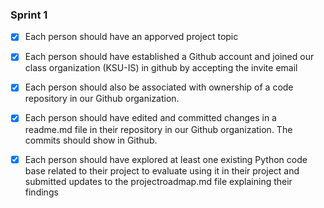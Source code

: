 ### Sprint 1
- [x] Each person should have an apporved project topic
- [x] Each person should have established a Github account and joined our class organization (KSU-IS) in github by accepting the invite email
- [x] Each person should also be associated with ownership of a code repository in our Github organization. 
- [x] Each person should have edited and committed changes in a readme.md file in their repository in our Github organization. The commits should show in Github.
- [x] Each person should have explored at least one existing Python code base related to their project to evaluate using it in their project and submitted updates to the projectroadmap.md file explaining their findings


